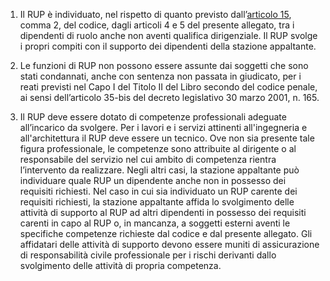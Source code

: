 1. Il RUP è individuato, nel rispetto di quanto previsto dall’[articolo 15](/articolo-15/1), comma 2, del codice, dagli articoli 4 e 5 del presente allegato, tra i dipendenti di ruolo anche non aventi qualifica dirigenziale. Il RUP svolge i propri compiti con il supporto dei dipendenti della stazione appaltante.

2. Le funzioni di RUP non possono essere assunte dai soggetti che sono stati condannati, anche con sentenza non passata in giudicato, per i reati previsti nel Capo I del Titolo II del Libro secondo del codice penale, ai sensi dell’articolo 35-bis del decreto legislativo 30 marzo 2001, n. 165.

3. Il RUP deve essere dotato di competenze professionali adeguate all’incarico da svolgere. Per i lavori e i servizi attinenti all'ingegneria e all'architettura il RUP deve essere un tecnico. Ove non sia presente tale figura professionale, le competenze sono attribuite al dirigente o al responsabile del servizio nel cui ambito di competenza rientra l’intervento da realizzare. Negli altri casi, la stazione appaltante può individuare quale RUP un dipendente anche non in possesso dei requisiti richiesti. Nel caso in cui sia individuato un RUP carente dei requisiti richiesti, la stazione appaltante affida lo svolgimento delle attività di supporto al RUP ad altri dipendenti in possesso dei requisiti carenti in capo al RUP o, in mancanza, a soggetti esterni aventi le specifiche competenze richieste dal codice e dal presente allegato. Gli affidatari delle attività di supporto devono essere muniti di assicurazione di responsabilità civile professionale per i rischi derivanti dallo svolgimento delle attività di propria competenza.